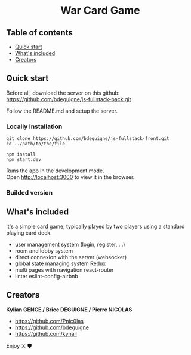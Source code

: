 <h1 align="center"> War Card Game</h1>

## Table of contents

- [Quick start](#quick-start)
- [What's included](#whats-included)
- [Creators](#creators)

## Quick start

Before all, download the server on this github: https://github.com/bdeguigne/js-fullstack-back.git

Follow the README.md and setup the server.

<h3>Locally Installation</h3>

```
git clone https://github.com/bdeguigne/js-fullstack-front.git
cd ../path/to/the/file
```
```
npm install
npm start:dev
```

Runs the app in the development mode.\
Open [http://localhost:3000](http://localhost:3000) to view it in the browser.

<h3>Builded version</h3>

## What's included

 it's a simple card game, typically played by two players using a standard playing card deck.
 
 - user management system (login, register, ...)
 - room and lobby system
 - direct connexion with the server (websocket)
 - global state managing system Redux
 - multi pages with navigation react-router
 - linter eslint-config-airbnb
 
 ## Creators

**Kylian GENCE / Brice DEGUIGNE / Pierre NICOLAS**

- <https://github.com/Pnic0las>
- https://github.com/bdeguigne
- https://github.com/kynail


Enjoy ⚔️ 🛡️

